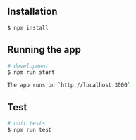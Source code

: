 ## Installation

```bash
$ npm install
```

## Running the app

```bash
# development
$ npm run start

The app runs on `http://localhost:3000`
```

## Test

```bash
# unit tests
$ npm run test
```
